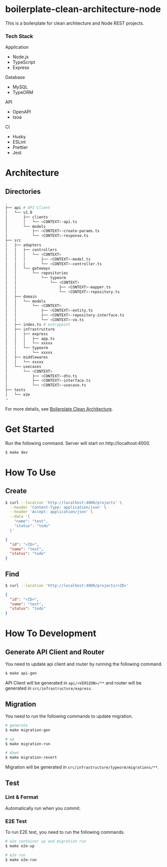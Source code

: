 # boilerplate-clean-architecture-node

This is a boilerplate for clean architecture and Node REST projects.

### Tech Stack

Application
- Node.js
- TypeScript
- Express

Database
- MySQL
- TypeORM

API
- OpenAPI
- tsoa

CI
- Husky
- ESLint
- Prettier
- Jest


# Architecture

## Directories
```bash
.
├── api # API Client
│   └── v1.0
│       ├── clients
│       │   └── <CONTEXT>-api.ts
│       └── models
│           ├── <CONTEXT>-create-params.ts
│           └── <CONTEXT>-response.ts
├── src
│   ├── adapters
│   │   ├── controllers
│   │   │   └── <CONTEXT>
│   │   │       ├── <CONTEXT>-model.ts
│   │   │       └── <CONTEXT>-controller.ts
│   │   └── gateways
│   │       └── repositories
│   │           └── typeorm
│   │               └── <CONTEXT>
│   │                   ├── <CONTEXT>-mapper.ts
│   │                   └── <CONTEXT>-repository.ts
│   ├── domain
│   │   └── models
│   │       └── <CONTEXT>
│   │           ├── <CONTEXT>-entity.ts
│   │           ├── <CONTEXT>-repository-interface.ts
│   │           └── <CONTEXT>-vo.ts
│   ├── index.ts # entrypoint
│   ├── infrastructure
│   │   ├── express
│   │   │   ├── app.ts
│   │   │   └── xxxxx
│   │   └── typeorm
│   │       └── xxxxx
│   ├── middlewares
│   │   └── xxxxx
│   └── usecases
│       └── <CONTEXT>
│           ├── <CONTEXT>-dto.ts
│           ├── <CONTEXT>-interface.ts
│           └── <CONTEXT>-usecase.ts
├── tests
│   └── e2e
・
```

For more details, see [Boilerplate Clean Architecture](https://github.com/Jiei-S/boilerplate-clean-architecture#readme).


# Get Started

Run the following command. Server will start on http://localhost:4000.

```bash
$ make dev
```

# How To Use

## Create

```bash
$ curl --location 'http://localhost:4000/projects' \
  --header 'Content-Type: application/json' \
  --header 'Accept: application/json' \
  --data '{
    "name": "test",
    "status": "todo"
  }'
```

```json
{
  "id": "<ID>",
  "name": "test",
  "status": "todo"
}
```

## Find

```bash
$ curl --location 'http://localhost:4000/projects/<ID>'
```

```json
{
  "id": "<ID>",
  "name": "test",
  "status": "todo"
}
```


# How To Development

## Generate API Client and Router

You need to update api client and router by running the following command.  

```bash
$ make api-gen
```

API Client will be generated in `api/<VERSION>/**` and router will be generated in `src/infrastructure/express`.


## Migration

You need to run the following commands to update migration.  

```bash
# generate
$ make migration-gen

# up
$ make migration-run

# down
$ make migration-revert
```

Migration will be generated in `src/infrastructure/typeorm/migrations/**`.


## Test

### Lint & Format

Automatically run when you commit.

### E2E Test

To run E2E test, you need to run the following commands.

```bash
# e2e container up and migration run
$ make e2e-up

# e2e run
$ make e2e-run
```